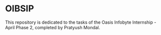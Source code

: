 # OIBSIP
This repository is dedicated to the tasks of the Oasis Infobyte Internship - April Phase 2, completed by Pratyush Mondal.

